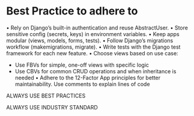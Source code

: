 
# Best Practice to adhere to
• Rely on Django’s built-in authentication and reuse AbstractUser.
• Store sensitive config (secrets, keys) in environment variables.
• Keep apps modular (views, models, forms, tests).
• Follow Django’s migrations workflow (makemigrations, migrate).
• Write tests with the Django test framework for each new feature.
• Choose views based on use case:
  - Use FBVs for simple, one-off views with specific logic
  - Use CBVs for common CRUD operations and when inheritance is needed
• Adhere to the 12-Factor App principles for better maintainability.
Use comments to explain lines of code

ALWAYS USE BEST PRACTICES

ALWAYS USE INDUSTRY STANDARD